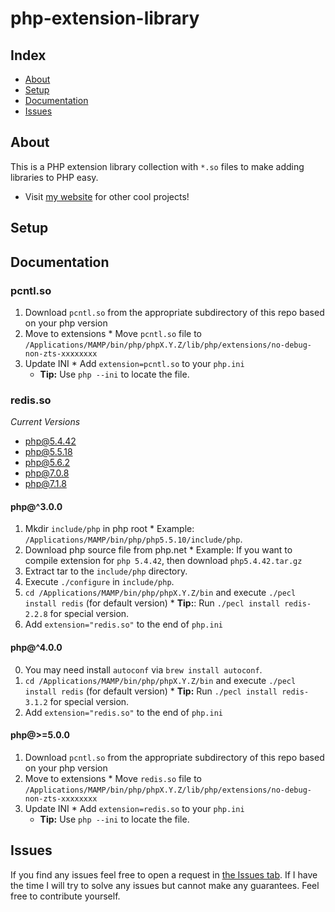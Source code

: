 # php-extension-library

## Index ##

* [About](#about)
* [Setup](#setup)
* [Documentation](#documentation)
* [Issues](#issues)

## About ## 

This is a PHP extension library collection with `*.so` files to make adding libraries to PHP easy. 

* Visit [my website](https://jrquick.com) for other cool projects!

## Setup

## Documentation

### pcntl.so

  1. Download `pcntl.so` from the appropriate subdirectory of this repo based on your php version
  2. Move to extensions
    * Move `pcntl.so` file to `/Applications/MAMP/bin/php/phpX.Y.Z/lib/php/extensions/no-debug-non-zts-xxxxxxxx`
  3. Update INI
    * Add `extension=pcntl.so` to your `php.ini`
      * **Tip:** Use `php --ini` to locate the file.

### redis.so

*Current Versions*
* php@5.4.42
* php@5.5.18
* php@5.6.2
* php@7.0.8
* php@7.1.8

#### php@^3.0.0

  1. Mkdir `include/php` in php root
    * Example: `/Applications/MAMP/bin/php/php5.5.10/include/php`.
  2. Download php source file from php.net
    * Example: If you want to compile extension for `php 5.4.42`, then download `php5.4.42.tar.gz`
  3. Extract tar to the `include/php` directory.
  4. Execute `./configure` in `include/php`.
  5. `cd /Applications/MAMP/bin/php/phpX.Y.Z/bin` and execute `./pecl install redis` (for default version)
    * **Tip:**: Run `./pecl install redis-2.2.8` for special version.
  6. Add `extension="redis.so"` to the end of `php.ini` 

#### php@^4.0.0
  0. You may need install `autoconf` via `brew install autoconf`.
  1. `cd /Applications/MAMP/bin/php/phpX.Y.Z/bin` and execute `./pecl install redis` (for default version) 
    * **Tip:** Run `./pecl install redis-3.1.2` for special version.
  2. Add `extension="redis.so"` to the end of `php.ini`
  
#### php@>=5.0.0

  1. Download `pcntl.so` from the appropriate subdirectory of this repo based on your php version
  2. Move to extensions
    * Move `redis.so` file to `/Applications/MAMP/bin/php/phpX.Y.Z/lib/php/extensions/no-debug-non-zts-xxxxxxxx`
  3. Update INI
    * Add `extension=redis.so` to your `php.ini`
      * **Tip:** Use `php --ini` to locate the file.

## Issues ##

If you find any issues feel free to open a request in [the Issues tab](https://github.com/jrquick17/php-extension-library/issues). If I have the time I will try to solve any issues but cannot make any guarantees. Feel free to contribute yourself.
